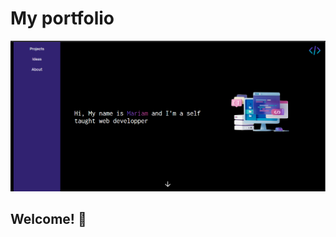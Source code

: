 # My portfolio

![Design preview for the Results summary component coding challenge](./design/ui.png)


## Welcome! 👋

